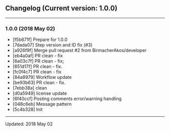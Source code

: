 ## Changelog (Current version: 1.0.0)

-----------------

### 1.0.0 (2018 May 02)

* [f5b671f] Prepare for 1.0.0
* [7dada07] Step version and ID fix (#3)
* [a926f9f] Merge pull request #2 from BirmacherAkos/developer
* [eb4a0af] PR clean - fix
* [6a03c7f] PR clean - fix;
* [651d17f] PR clean - fix.
* [fc0f4c7] PR clean - fix
* [84a8979] Workflow update
* [be93b63] PR clean - fix.
* [7ebb38a] clean
* [d0a5949] license update
* [6f40ccf] Posting comments error/warning handling
* [048c6eb] Message pattern
* [5c4b328] Init

-----------------

Updated: 2018 May 02